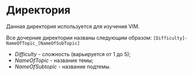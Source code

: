 # Директория
Данная директория используется для изучения VIM.

Все дочерние директории названы следующим образом:
`[Difficulty]-NameOfTopic_[NameOfSubTopic]`

* _Difficulty_ - сложность (варьируется от 1 до 5);
* _NameOfTopic_ - название темы;
* _NameOfSubtopic_ - название подтемы.
